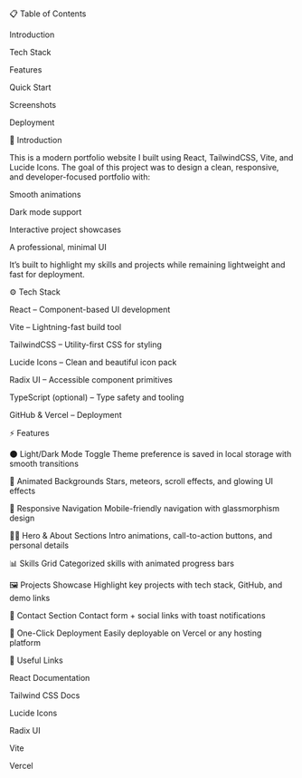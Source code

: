 📋 Table of Contents

Introduction

Tech Stack

Features

Quick Start

Screenshots

Deployment

🚀 Introduction

This is a modern portfolio website I built using React, TailwindCSS, Vite, and Lucide Icons. The goal of this project was to design a clean, responsive, and developer-focused portfolio with:

Smooth animations

Dark mode support

Interactive project showcases

A professional, minimal UI

It’s built to highlight my skills and projects while remaining lightweight and fast for deployment.

⚙️ Tech Stack

React – Component-based UI development

Vite – Lightning-fast build tool

TailwindCSS – Utility-first CSS for styling

Lucide Icons – Clean and beautiful icon pack

Radix UI – Accessible component primitives

TypeScript (optional) – Type safety and tooling

GitHub & Vercel – Deployment

⚡️ Features

🌑 Light/Dark Mode Toggle
Theme preference is saved in local storage with smooth transitions

💫 Animated Backgrounds
Stars, meteors, scroll effects, and glowing UI effects

📱 Responsive Navigation
Mobile-friendly navigation with glassmorphism design

👨‍💻 Hero & About Sections
Intro animations, call-to-action buttons, and personal details

📊 Skills Grid
Categorized skills with animated progress bars

🖼️ Projects Showcase
Highlight key projects with tech stack, GitHub, and demo links

📩 Contact Section
Contact form + social links with toast notifications

🚀 One-Click Deployment
Easily deployable on Vercel or any hosting platform

🔗 Useful Links

React Documentation

Tailwind CSS Docs

Lucide Icons

Radix UI

Vite

Vercel